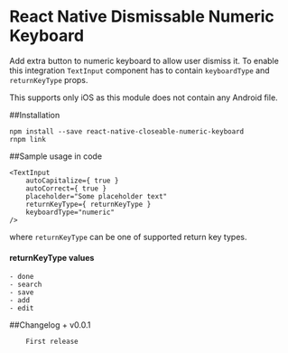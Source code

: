 # React Native Dismissable Numeric Keyboard

Add extra button to numeric keyboard to allow user dismiss it.
To enable this integration `TextInput` component has to contain `keyboardType` and `returnKeyType` props.

This supports only iOS as this module does not contain any Android file.

##Installation
```
npm install --save react-native-closeable-numeric-keyboard
rnpm link
```

##Sample usage in code
```
<TextInput
	autoCapitalize={ true }
	autoCorrect={ true }
	placeholder="Some placeholder text"
	returnKeyType={ returnKeyType }
	keyboardType="numeric"
/>
```

where `returnKeyType` can be one of supported return key types.

#### returnKeyType values
    - done
    - search
    - save
    - add
    - edit

##Changelog
    + v0.0.1

        First release